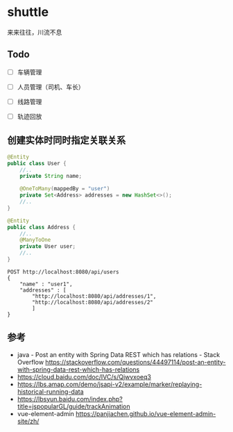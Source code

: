 # shuttle
来来往往，川流不息


## Todo
- [ ] 车辆管理
- [ ] 人员管理（司机、车长）
- [ ] 线路管理
- [ ] 轨迹回放


## 创建实体时同时指定关联关系
```java
@Entity
public class User {
    //..
    private String name;

    @OneToMany(mappedBy = "user")
    private Set<Address> addresses = new HashSet<>();
    //..
}

@Entity
public class Address {
    //..
    @ManyToOne
    private User user;
    //..
}
```

```http request
POST http://localhost:8080/api/users
{
    "name" : "user1",
    "addresses" : [
        "http://localhost:8080/api/addresses/1",
        "http://localhost:8080/api/addresses/2"
        ]
}
```


## 参考
- java - Post an entity with Spring Data REST which has relations - Stack Overflow https://stackoverflow.com/questions/44497114/post-an-entity-with-spring-data-rest-which-has-relations
- https://cloud.baidu.com/doc/IVC/s/Qjwvxoeq3
- https://lbs.amap.com/demo/jsapi-v2/example/marker/replaying-historical-running-data
- https://lbsyun.baidu.com/index.php?title=jspopularGL/guide/trackAnimation
- vue-element-admin https://panjiachen.github.io/vue-element-admin-site/zh/
